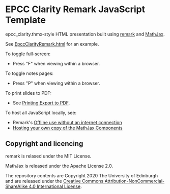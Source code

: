 # EPCC Clarity Remark JavaScript Template

epcc_clarity.thmx-style HTML presentation built using [remark](http://gnab.github.com/remark) and [MathJax](https://www.mathjax.org/).

See [EpccClarityRemark.html](./EpccClarityRemark.html) for an example.

To toggle full-screen:

* Press "F" when viewing within a browser.

To toggle notes pages:

* Press "P" when viewing within a browser.

To print slides to PDF:

* See [Printing Export to PDF](https://github.com/gnab/remark/wiki/Printing---Export-to-PDF).

To host all JavaScript locally, see:

* Remark's [Offline use without an internet connection](https://github.com/gnab/remark/wiki#offline-use-without-an-internet-connection)
* [Hosting your own copy of the MathJax Components](https://github.com/mathjax/MathJax?files=1#hosting-your-own-copy-of-the-mathjax-components)

## Copyright and licencing

remark is relased under the MIT License.

MathJax is released under the Apache License 2.0.

The repository contents are Copyright 2020 The University of Edinburgh and are released under the [Creative Commons Attribution-NonCommercial-ShareAlike 4.0 International License](https://creativecommons.org/licenses/by-nc-sa/4.0/).
